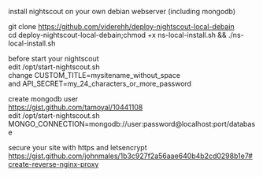 install nightscout on your own debian webserver (including mongodb) 

git clone https://github.com/viderehh/deploy-nightscout-local-debain  
cd deploy-nightscout-local-debain;chmod +x ns-local-install.sh && ./ns-local-install.sh  

before start your nightscout  
edit /opt/start-nightscout.sh  
change CUSTOM_TITLE=mysitename_without_space  
and API_SECRET=my_24_characters_or_more_password  

create mongodb user  
https://gist.github.com/tamoyal/10441108  
edit /opt/start-nightscout.sh  
MONGO_CONNECTION=mongodb://user:password@localhost:port/database  

secure your site with https and letsencrypt  
https://gist.github.com/johnmales/1b3c927f2a56aae640b4b2cd0298b1e7#create-reverse-nginx-proxy  
